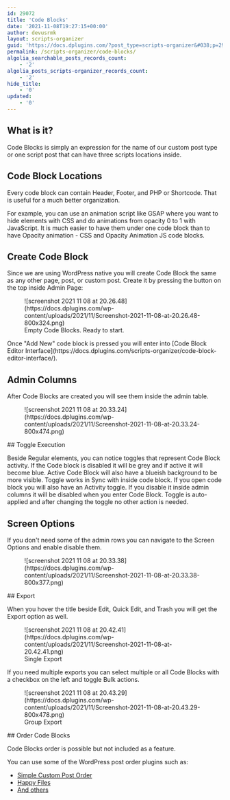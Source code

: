 ```yaml
---
id: 29072
title: 'Code Blocks'
date: '2021-11-08T19:27:15+00:00'
author: devusrmk
layout: scripts-organizer
guid: 'https://docs.dplugins.com/?post_type=scripts-organizer&#038;p=29072'
permalink: /scripts-organizer/code-blocks/
algolia_searchable_posts_records_count:
    - '2'
algolia_posts_scripts-organizer_records_count:
    - '2'
hide_title:
    - '0'
updated:
    - '0'
---
```


## What is it?

Code Blocks is simply an expression for the name of our custom post type or one script post that can have three scripts locations inside.

## Code Block Locations

Every code block can contain Header, Footer, and PHP or Shortcode. That is useful for a much better organization.

For example, you can use an animation script like GSAP where you want to hide elements with CSS and do animations from opacity 0 to 1 with JavaScript. It is much easier to have them under one code block than to have Opacity animation - CSS and Opacity Animation JS code blocks.

## Create Code Block

Since we are using WordPress native you will create Code Block the same as any other page, post, or custom post. Create it by pressing the button on the top inside Admin Page:

<figure class="wp-block-image size-large">![screenshot 2021 11 08 at 20.26.48](https://docs.dplugins.com/wp-content/uploads/2021/11/Screenshot-2021-11-08-at-20.26.48-800x324.png)<figcaption>Empty Code Blocks. Ready to start.</figcaption></figure>Once "Add New" code block is pressed you will enter into [Code Block Editor Interface](https://docs.dplugins.com/scripts-organizer/code-block-editor-interface/).

## Admin Columns

After Code Blocks are created you will see them inside the admin table.

<figure class="wp-block-image size-large">![screenshot 2021 11 08 at 20.33.24](https://docs.dplugins.com/wp-content/uploads/2021/11/Screenshot-2021-11-08-at-20.33.24-800x474.png)</figure>## Toggle Execution

Beside Regular elements, you can notice toggles that represent Code Block activity. If the Code block is disabled it will be grey and if active it will become blue. Active Code Block will also have a blueish background to be more visible. Toggle works in Sync with inside code block. If you open code block you will also have an Activity toggle. If you disable it inside admin columns it will be disabled when you enter Code Block. Toggle is auto-applied and after changing the toggle no other action is needed.

## Screen Options

If you don't need some of the admin rows you can navigate to the Screen Options and enable disable them.

<figure class="wp-block-image size-large">![screenshot 2021 11 08 at 20.33.38](https://docs.dplugins.com/wp-content/uploads/2021/11/Screenshot-2021-11-08-at-20.33.38-800x377.png)</figure>## Export

When you hover the title beside Edit, Quick Edit, and Trash you will get the Export option as well.

<figure class="wp-block-image size-full">![screenshot 2021 11 08 at 20.42.41](https://docs.dplugins.com/wp-content/uploads/2021/11/Screenshot-2021-11-08-at-20.42.41.png)<figcaption>Single Export</figcaption></figure>If you need multiple exports you can select multiple or all Code Blocks with a checkbox on the left and toggle Bulk actions.

<figure class="wp-block-image size-large">![screenshot 2021 11 08 at 20.43.29](https://docs.dplugins.com/wp-content/uploads/2021/11/Screenshot-2021-11-08-at-20.43.29-800x478.png)<figcaption>Group Export</figcaption></figure>## Order Code Blocks

Code Blocks order is possible but not included as a feature.

You can use some of the WordPress post order plugins such as:

- [Simple Custom Post Order](https://wordpress.org/plugins/simple-custom-post-order/)
- [Happy Files](https://happyfiles.io/)
- [And others](https://wordpress.org/plugins/search/post+type+order/)